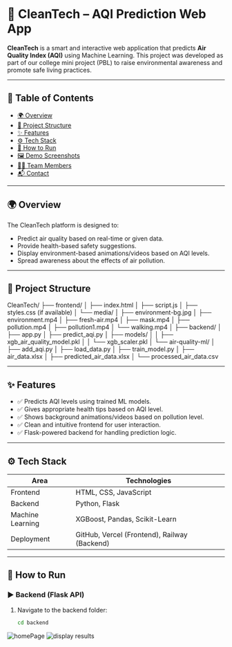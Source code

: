 # 🌿 CleanTech – AQI Prediction Web App

**CleanTech** is a smart and interactive web application that predicts **Air Quality Index (AQI)** using Machine Learning. This project was developed as part of our college mini project (PBL) to raise environmental awareness and promote safe living practices.

---

## 📌 Table of Contents

- [🌍 Overview](#-overview)
- [📁 Project Structure](#-project-structure)
- [✨ Features](#-features)
- [⚙️ Tech Stack](#-tech-stack)
- [🚀 How to Run](#-how-to-run)
- [🖼️ Demo Screenshots](#-demo-screenshots)
- [👩‍💻 Team Members](#-team-members)
- [📬 Contact](#-contact)

---

## 🌍 Overview

The CleanTech platform is designed to:
- Predict air quality based on real-time or given data.
- Provide health-based safety suggestions.
- Display environment-based animations/videos based on AQI levels.
- Spread awareness about the effects of air pollution.

---

## 📁 Project Structure

CleanTech/
├── frontend/
│ ├── index.html
│ ├── script.js
│ ├── styles.css (if available)
│ └── media/
│ ├── environment-bg.jpg
│ ├── environment.mp4
│ ├── fresh-air.mp4
│ ├── mask.mp4
│ ├── pollution.mp4
│ ├── pollution1.mp4
│ └── walking.mp4
│
├── backend/
│ ├── app.py
│ ├── predict_aqi.py
│ ├── models/
│ │ ├── xgb_air_quality_model.pkl
│ │ └── xgb_scaler.pkl
│ └── air-quality-ml/
│ ├── add_aqi.py
│ ├── load_data.py
│ ├── train_model.py
│ ├── air_data.xlsx
│ ├── predicted_air_data.xlsx
│ └── processed_air_data.csv


---

## ✨ Features

- ✅ Predicts AQI levels using trained ML models.
- ✅ Gives appropriate health tips based on AQI level.
- ✅ Shows background animations/videos based on pollution level.
- ✅ Clean and intuitive frontend for user interaction.
- ✅ Flask-powered backend for handling prediction logic.

---

## ⚙️ Tech Stack

| Area       | Technologies                  |
|------------|-------------------------------|
| Frontend   | HTML, CSS, JavaScript         |
| Backend    | Python, Flask                 |
| Machine Learning | XGBoost, Pandas, Scikit-Learn |
| Deployment | GitHub, Vercel (Frontend), Railway (Backend) |

---

## 🚀 How to Run

### ▶️ Backend (Flask API)
1. Navigate to the backend folder:
   ```bash
   cd backend

![homePage](https://github.com/user-attachments/assets/b4ec65e7-c0d6-405e-9e6a-ae7e0386bd6e)
![display results](https://github.com/user-attachments/assets/03e0f6a8-e51b-48ef-bf9c-4b478d4829c3)


